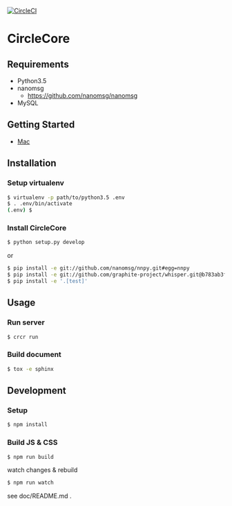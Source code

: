 [![CircleCI](https://circleci.com/gh/glucoseinc/CircleCore.svg?style=svg&circle-token=13e263f3101ee208b64500d73c5f3741a8c8aa97)](https://circleci.com/gh/glucoseinc/CircleCore)

# CircleCore
## Requirements
- Python3.5
- nanomsg
    - https://github.com/nanomsg/nanomsg
- MySQL

## Getting Started
- [Mac](INSTALL_MACOSX.md)

## Installation
### Setup virtualenv
```bash
$ virtualenv -p path/to/python3.5 .env
$ . .env/bin/activate
(.env) $
```

### Install CircleCore
```bash
$ python setup.py develop
```

or

```bash
$ pip install -e git://github.com/nanomsg/nnpy.git#egg=nnpy
$ pip install -e git://github.com/graphite-project/whisper.git@b783ab3f577f3f60db607adda241e29b7242bcf4#egg=whisper-0.10.0rc1
$ pip install -e '.[test]'
```


## Usage
### Run server
```bash
$ crcr run
```

### Build document
```bash
$ tox -e sphinx
```

## Development

### Setup

```bash
$ npm install
```

### Build JS & CSS

```bash
$ npm run build
```

watch changes & rebuild
```bash
$ npm run watch
```

see doc/README.md .
